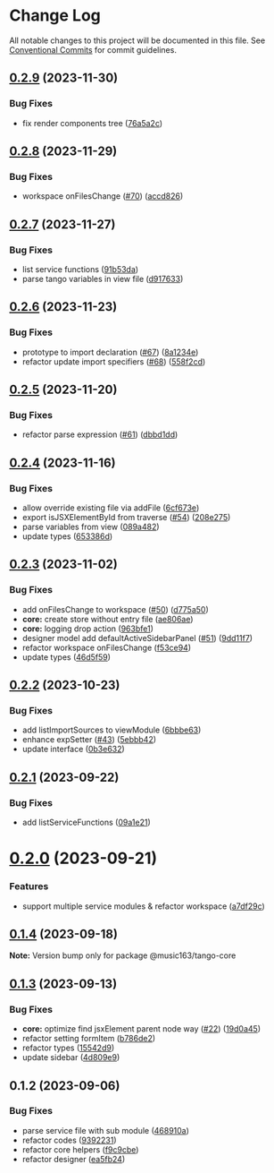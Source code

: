 # Change Log

All notable changes to this project will be documented in this file.
See [Conventional Commits](https://conventionalcommits.org) for commit guidelines.

## [0.2.9](https://github.com/netease/tango/compare/@music163/tango-core@0.2.8...@music163/tango-core@0.2.9) (2023-11-30)

### Bug Fixes

- fix render components tree ([76a5a2c](https://github.com/netease/tango/commit/76a5a2c65920bc42b019cd1f32a3cacd0d888638))

## [0.2.8](https://github.com/netease/tango/compare/@music163/tango-core@0.2.7...@music163/tango-core@0.2.8) (2023-11-29)

### Bug Fixes

- workspace onFilesChange ([#70](https://github.com/netease/tango/issues/70)) ([accd826](https://github.com/netease/tango/commit/accd8263764c811ea8175a9cd341fc6fa6c75967))

## [0.2.7](https://github.com/netease/tango/compare/@music163/tango-core@0.2.6...@music163/tango-core@0.2.7) (2023-11-27)

### Bug Fixes

- list service functions ([91b53da](https://github.com/netease/tango/commit/91b53da38e362ae320457429037dc347adf90bd3))
- parse tango variables in view file ([d917633](https://github.com/netease/tango/commit/d91763379c4ccf9d826b717aa80a07abdaf2e3a2))

## [0.2.6](https://github.com/netease/tango/compare/@music163/tango-core@0.2.5...@music163/tango-core@0.2.6) (2023-11-23)

### Bug Fixes

- prototype to import declaration ([#67](https://github.com/netease/tango/issues/67)) ([8a1234e](https://github.com/netease/tango/commit/8a1234e565489c92f041356b7a06339eaeee48df))
- refactor update import specifiers ([#68](https://github.com/netease/tango/issues/68)) ([558f2cd](https://github.com/netease/tango/commit/558f2cd0a692c6bbc866d08250d25e2619af183f))

## [0.2.5](https://github.com/netease/tango/compare/@music163/tango-core@0.2.4...@music163/tango-core@0.2.5) (2023-11-20)

### Bug Fixes

- refactor parse expression ([#61](https://github.com/netease/tango/issues/61)) ([dbbd1dd](https://github.com/netease/tango/commit/dbbd1dddc75c532b7c9710ab0941c8680100f093))

## [0.2.4](https://github.com/netease/tango/compare/@music163/tango-core@0.2.3...@music163/tango-core@0.2.4) (2023-11-16)

### Bug Fixes

- allow override existing file via addFile ([6cf673e](https://github.com/netease/tango/commit/6cf673e7f6f330613e1d6331256a59900e8cbc68))
- export isJSXElementById from traverse ([#54](https://github.com/netease/tango/issues/54)) ([208e275](https://github.com/netease/tango/commit/208e275bb1cd98ed21d816c26179f9ebc11df223))
- parse variables from view ([089a482](https://github.com/netease/tango/commit/089a482f750e9d9a7743a6641d6e39989347d318))
- update types ([653386d](https://github.com/netease/tango/commit/653386dcc0b064b41915548129952eeabe53019f))

## [0.2.3](https://github.com/netease/tango/compare/@music163/tango-core@0.2.2...@music163/tango-core@0.2.3) (2023-11-02)

### Bug Fixes

- add onFilesChange to workspace ([#50](https://github.com/netease/tango/issues/50)) ([d775a50](https://github.com/netease/tango/commit/d775a5003ab1a14f801d3b38f7187ea15ef7d74d))
- **core:** create store without entry file ([ae806ae](https://github.com/netease/tango/commit/ae806aee3583ef5f957836e15d715035c4556867))
- **core:** logging drop action ([963bfe1](https://github.com/netease/tango/commit/963bfe1ab80fa4114637963534b2891a27538120))
- designer model add defaultActiveSidebarPanel ([#51](https://github.com/netease/tango/issues/51)) ([9dd11f7](https://github.com/netease/tango/commit/9dd11f7a6d5807c80a63c84c1ad0df5bc1ce9558))
- refactor workspace onFilesChange ([f53ce94](https://github.com/netease/tango/commit/f53ce94c6ed777d45ba6137188bfbc4566e03942))
- update types ([46d5f59](https://github.com/netease/tango/commit/46d5f59b4cd4fa71ed247f5e470e66c8c9f6d4a0))

## [0.2.2](https://github.com/netease/tango/compare/@music163/tango-core@0.2.1...@music163/tango-core@0.2.2) (2023-10-23)

### Bug Fixes

- add listImportSources to viewModule ([6bbbe63](https://github.com/netease/tango/commit/6bbbe634ad52acaf06a0d776aeff450993f7b69a))
- enhance expSetter ([#43](https://github.com/netease/tango/issues/43)) ([5ebbb42](https://github.com/netease/tango/commit/5ebbb428fb3fb786d330ab01959028443338d315))
- update interface ([0b3e632](https://github.com/netease/tango/commit/0b3e632745e30d578268458329d5702dbd729010))

## [0.2.1](https://github.com/netease/tango/compare/@music163/tango-core@0.2.0...@music163/tango-core@0.2.1) (2023-09-22)

### Bug Fixes

- add listServiceFunctions ([09a1e21](https://github.com/netease/tango/commit/09a1e2135a1f51b0a5f6c0a507ba42d2e6355c24))

# [0.2.0](https://github.com/netease/tango/compare/@music163/tango-core@0.1.4...@music163/tango-core@0.2.0) (2023-09-21)

### Features

- support multiple service modules & refactor workspace ([a7df29c](https://github.com/netease/tango/commit/a7df29c3debc56b187792d3e203b470e9d368ea5))

## [0.1.4](https://github.com/netease/tango/compare/@music163/tango-core@0.1.3...@music163/tango-core@0.1.4) (2023-09-18)

**Note:** Version bump only for package @music163/tango-core

## [0.1.3](https://github.com/netease/tango/compare/@music163/tango-core@0.1.2...@music163/tango-core@0.1.3) (2023-09-13)

### Bug Fixes

- **core:** optimize find jsxElement parent node way ([#22](https://github.com/netease/tango/issues/22)) ([19d0a45](https://github.com/netease/tango/commit/19d0a4523bb31ea9286714737a0f4f1883e1c801))
- refactor setting formItem ([b786de2](https://github.com/netease/tango/commit/b786de2f1a0e4e9141eb09fce696e45df633b232))
- refactor types ([15542d9](https://github.com/netease/tango/commit/15542d9eb2f8959597b81cae457091ee71710c83))
- update sidebar ([4d809e9](https://github.com/netease/tango/commit/4d809e9afd0d6d525850708722736847b510638e))

## 0.1.2 (2023-09-06)

### Bug Fixes

- parse service file with sub module ([468910a](https://github.com/netease/tango/commit/468910afde6aec75255f07f8af1f756025e1a237))
- refactor codes ([9392231](https://github.com/netease/tango/commit/9392231414fa1f992e206804549367c5bfee52cb))
- refactor core helpers ([f9c9cbe](https://github.com/netease/tango/commit/f9c9cbefaef7b7fa46585798834e951ded36c68a))
- refactor designer ([ea5fb24](https://github.com/netease/tango/commit/ea5fb24ba7469e28a3de3f60597c819f2f37104a))
